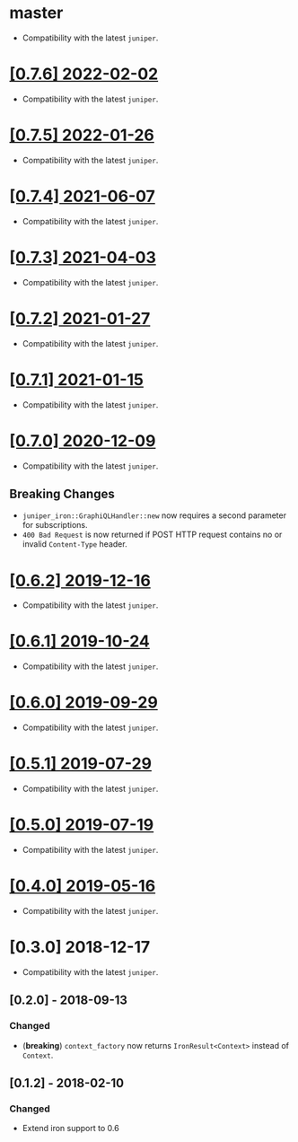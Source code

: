 # master

- Compatibility with the latest `juniper`.

# [[0.7.6] 2022-02-02](https://github.com/graphql-rust/juniper/releases/tag/juniper_iron-v0.7.6)

- Compatibility with the latest `juniper`.

# [[0.7.5] 2022-01-26](https://github.com/graphql-rust/juniper/releases/tag/juniper_iron-v0.7.5)

- Compatibility with the latest `juniper`.

# [[0.7.4] 2021-06-07](https://github.com/graphql-rust/juniper/releases/tag/juniper_iron-0.7.4)

- Compatibility with the latest `juniper`.

# [[0.7.3] 2021-04-03](https://github.com/graphql-rust/juniper/releases/tag/juniper_iron-0.7.3)

- Compatibility with the latest `juniper`.

# [[0.7.2] 2021-01-27](https://github.com/graphql-rust/juniper/releases/tag/juniper_iron-0.7.2)

- Compatibility with the latest `juniper`.

# [[0.7.1] 2021-01-15](https://github.com/graphql-rust/juniper/releases/tag/juniper_iron-0.7.1)

- Compatibility with the latest `juniper`.

# [[0.7.0] 2020-12-09](https://github.com/graphql-rust/juniper/releases/tag/juniper_iron-0.7.0)

- Compatibility with the latest `juniper`.

## Breaking Changes

- `juniper_iron::GraphiQLHandler::new` now requires a second parameter for subscriptions.
- `400 Bad Request` is now returned if POST HTTP request contains no or invalid `Content-Type` header.

# [[0.6.2] 2019-12-16](https://github.com/graphql-rust/juniper/releases/tag/juniper_iron-0.6.2)

- Compatibility with the latest `juniper`.

# [[0.6.1] 2019-10-24](https://github.com/graphql-rust/juniper/releases/tag/juniper_iron-0.6.1)

- Compatibility with the latest `juniper`.

# [[0.6.0] 2019-09-29](https://github.com/graphql-rust/juniper/releases/tag/juniper_iron-0.6.0)

- Compatibility with the latest `juniper`.

# [[0.5.1] 2019-07-29](https://github.com/graphql-rust/juniper/releases/tag/juniper_iron-0.5.1)

- Compatibility with the latest `juniper`.

# [[0.5.0] 2019-07-19](https://github.com/graphql-rust/juniper/releases/tag/juniper_iron-0.5.0)

- Compatibility with the latest `juniper`.

# [[0.4.0] 2019-05-16](https://github.com/graphql-rust/juniper/releases/tag/juniper_iron-0.4.0)

- Compatibility with the latest `juniper`.

# [0.3.0] 2018-12-17

- Compatibility with the latest `juniper`.

## [0.2.0] - 2018-09-13

### Changed

- (**breaking**) `context_factory` now returns `IronResult<Context>` instead of `Context`.

## [0.1.2] - 2018-02-10

### Changed

- Extend iron support to 0.6

